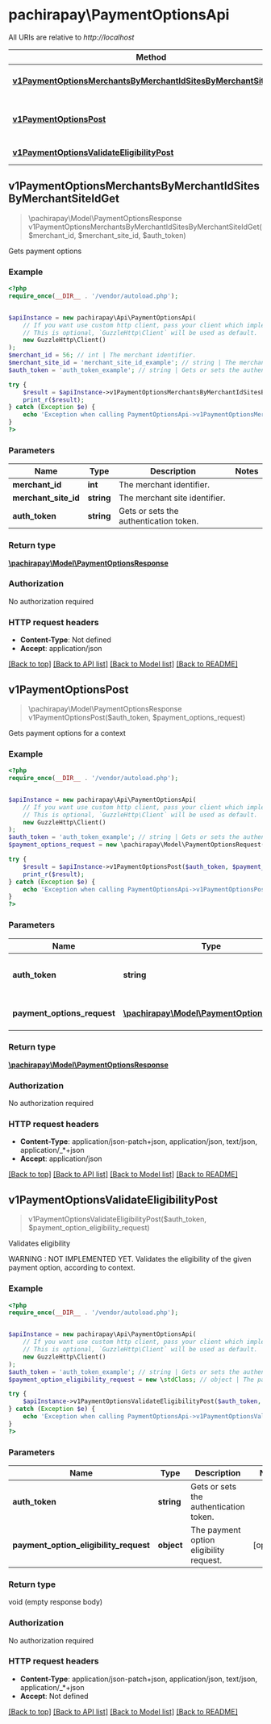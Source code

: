 # pachirapay\PaymentOptionsApi

All URIs are relative to *http://localhost*

Method | HTTP request | Description
------------- | ------------- | -------------
[**v1PaymentOptionsMerchantsByMerchantIdSitesByMerchantSiteIdGet**](PaymentOptionsApi.md#v1PaymentOptionsMerchantsByMerchantIdSitesByMerchantSiteIdGet) | **GET** /v1/payment-options/merchants/{merchantId}/sites/{merchantSiteId} | Gets payment options
[**v1PaymentOptionsPost**](PaymentOptionsApi.md#v1PaymentOptionsPost) | **POST** /v1/payment-options | Gets payment options for a context
[**v1PaymentOptionsValidateEligibilityPost**](PaymentOptionsApi.md#v1PaymentOptionsValidateEligibilityPost) | **POST** /v1/payment-options/validateEligibility | Validates eligibility



## v1PaymentOptionsMerchantsByMerchantIdSitesByMerchantSiteIdGet

> \pachirapay\Model\PaymentOptionsResponse v1PaymentOptionsMerchantsByMerchantIdSitesByMerchantSiteIdGet($merchant_id, $merchant_site_id, $auth_token)

Gets payment options

### Example

```php
<?php
require_once(__DIR__ . '/vendor/autoload.php');


$apiInstance = new pachirapay\Api\PaymentOptionsApi(
    // If you want use custom http client, pass your client which implements `GuzzleHttp\ClientInterface`.
    // This is optional, `GuzzleHttp\Client` will be used as default.
    new GuzzleHttp\Client()
);
$merchant_id = 56; // int | The merchant identifier.
$merchant_site_id = 'merchant_site_id_example'; // string | The merchant site identifier.
$auth_token = 'auth_token_example'; // string | Gets or sets the authentication token.

try {
    $result = $apiInstance->v1PaymentOptionsMerchantsByMerchantIdSitesByMerchantSiteIdGet($merchant_id, $merchant_site_id, $auth_token);
    print_r($result);
} catch (Exception $e) {
    echo 'Exception when calling PaymentOptionsApi->v1PaymentOptionsMerchantsByMerchantIdSitesByMerchantSiteIdGet: ', $e->getMessage(), PHP_EOL;
}
?>
```

### Parameters


Name | Type | Description  | Notes
------------- | ------------- | ------------- | -------------
 **merchant_id** | **int**| The merchant identifier. |
 **merchant_site_id** | **string**| The merchant site identifier. |
 **auth_token** | **string**| Gets or sets the authentication token. |

### Return type

[**\pachirapay\Model\PaymentOptionsResponse**](../Model/PaymentOptionsResponse.md)

### Authorization

No authorization required

### HTTP request headers

- **Content-Type**: Not defined
- **Accept**: application/json

[[Back to top]](#) [[Back to API list]](../../README.md#documentation-for-api-endpoints)
[[Back to Model list]](../../README.md#documentation-for-models)
[[Back to README]](../../README.md)


## v1PaymentOptionsPost

> \pachirapay\Model\PaymentOptionsResponse v1PaymentOptionsPost($auth_token, $payment_options_request)

Gets payment options for a context

### Example

```php
<?php
require_once(__DIR__ . '/vendor/autoload.php');


$apiInstance = new pachirapay\Api\PaymentOptionsApi(
    // If you want use custom http client, pass your client which implements `GuzzleHttp\ClientInterface`.
    // This is optional, `GuzzleHttp\Client` will be used as default.
    new GuzzleHttp\Client()
);
$auth_token = 'auth_token_example'; // string | Gets or sets the authentication token.
$payment_options_request = new \pachirapay\Model\PaymentOptionsRequest(); // \pachirapay\Model\PaymentOptionsRequest | The payment options request.

try {
    $result = $apiInstance->v1PaymentOptionsPost($auth_token, $payment_options_request);
    print_r($result);
} catch (Exception $e) {
    echo 'Exception when calling PaymentOptionsApi->v1PaymentOptionsPost: ', $e->getMessage(), PHP_EOL;
}
?>
```

### Parameters


Name | Type | Description  | Notes
------------- | ------------- | ------------- | -------------
 **auth_token** | **string**| Gets or sets the authentication token. |
 **payment_options_request** | [**\pachirapay\Model\PaymentOptionsRequest**](../Model/PaymentOptionsRequest.md)| The payment options request. | [optional]

### Return type

[**\pachirapay\Model\PaymentOptionsResponse**](../Model/PaymentOptionsResponse.md)

### Authorization

No authorization required

### HTTP request headers

- **Content-Type**: application/json-patch+json, application/json, text/json, application/_*+json
- **Accept**: application/json

[[Back to top]](#) [[Back to API list]](../../README.md#documentation-for-api-endpoints)
[[Back to Model list]](../../README.md#documentation-for-models)
[[Back to README]](../../README.md)


## v1PaymentOptionsValidateEligibilityPost

> v1PaymentOptionsValidateEligibilityPost($auth_token, $payment_option_eligibility_request)

Validates eligibility

WARNING : NOT IMPLEMENTED YET.     Validates the eligibility of the given payment option, according to context.

### Example

```php
<?php
require_once(__DIR__ . '/vendor/autoload.php');


$apiInstance = new pachirapay\Api\PaymentOptionsApi(
    // If you want use custom http client, pass your client which implements `GuzzleHttp\ClientInterface`.
    // This is optional, `GuzzleHttp\Client` will be used as default.
    new GuzzleHttp\Client()
);
$auth_token = 'auth_token_example'; // string | Gets or sets the authentication token.
$payment_option_eligibility_request = new \stdClass; // object | The payment option eligibility request.

try {
    $apiInstance->v1PaymentOptionsValidateEligibilityPost($auth_token, $payment_option_eligibility_request);
} catch (Exception $e) {
    echo 'Exception when calling PaymentOptionsApi->v1PaymentOptionsValidateEligibilityPost: ', $e->getMessage(), PHP_EOL;
}
?>
```

### Parameters


Name | Type | Description  | Notes
------------- | ------------- | ------------- | -------------
 **auth_token** | **string**| Gets or sets the authentication token. |
 **payment_option_eligibility_request** | **object**| The payment option eligibility request. | [optional]

### Return type

void (empty response body)

### Authorization

No authorization required

### HTTP request headers

- **Content-Type**: application/json-patch+json, application/json, text/json, application/_*+json
- **Accept**: Not defined

[[Back to top]](#) [[Back to API list]](../../README.md#documentation-for-api-endpoints)
[[Back to Model list]](../../README.md#documentation-for-models)
[[Back to README]](../../README.md)

